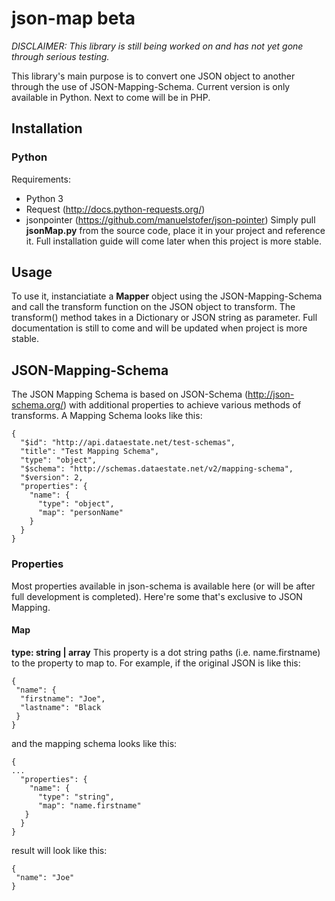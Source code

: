 # json-map beta
*DISCLAIMER: This library is still being worked on and has not yet gone through serious testing.*

This library's main purpose is to convert one JSON object to another through the use of JSON-Mapping-Schema. Current version is only available in Python. Next to come will be in PHP. 

## Installation
### Python ###
Requirements:
* Python 3 
* Request (http://docs.python-requests.org/)
* jsonpointer (https://github.com/manuelstofer/json-pointer)
Simply pull **jsonMap.py** from the source code, place it in your project and reference it. Full installation guide will come later when this project is more stable. 

## Usage ##
To use it, instanciatiate a **Mapper** object using the JSON-Mapping-Schema and call the transform function on the JSON object to transform. The transform() method takes in a Dictionary or JSON string as parameter. Full documentation is still to come and will be updated when project is more stable. 

## JSON-Mapping-Schema ##
The JSON Mapping Schema is based on JSON-Schema (http://json-schema.org/) with additional properties to achieve various methods of transforms. A Mapping Schema looks like this: 
```
{
  "$id": "http://api.dataestate.net/test-schemas", 
  "title": "Test Mapping Schema", 
  "type": "object", 
  "$schema": "http://schemas.dataestate.net/v2/mapping-schema", 
  "$version": 2, 
  "properties": {
    "name": {
      "type": "object", 
      "map": "personName"
    }
  }
}
```
### Properties ###
Most properties available in json-schema is available here (or will be after full development is completed). Here're some that's exclusive to JSON Mapping. 
#### Map ####
**type: string | array**
This property is a dot string paths (i.e. name.firstname) to the property to map to. For example, if the original JSON is like this: 
```
{
 "name": {
  "firstname": "Joe", 
  "lastname": "Black
 }
}
```
and the mapping schema looks like this: 
```
{
...
  "properties": {
    "name": {
      "type": "string", 
      "map": "name.firstname"
   }
  }
}
```
result will look like this: 
```
{
 "name": "Joe"
}
```
